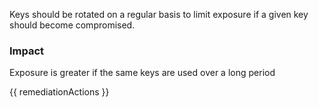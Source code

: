 
Keys should be rotated on a regular basis to limit exposure if a given key should become compromised.

### Impact
Exposure is greater if the same keys are used over a long period

<!-- DO NOT CHANGE -->
{{ remediationActions }}


